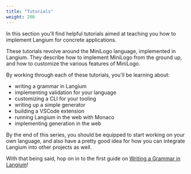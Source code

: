 ```yaml
---
title: "Tutorials"
weight: 200
---
```


In this section you'll find helpful tutorials aimed at teaching you how to implement Langium for concrete applications.

These tutorials revolve around the MiniLogo language, implemented in Langium. They describe how to implement MiniLogo from the ground up, and how to customize the various features of MiniLogo.

By working through each of these tutorials, you'll be learning about:

- writing a grammar in Langium
- implementing validation for your language
- customizing a CLI for your tooling
- writing up a simple generator
- building a VSCode extension
- running Langium in the web with Monaco
- implementing generation in the web

By the end of this series, you should be equipped to start working on your own language, and also have a pretty good idea for how you can integrate Langium into other projects as well.

With that being said, hop on in to the first guide on [Writing a Grammar in Langium](writing_a_grammar)!
